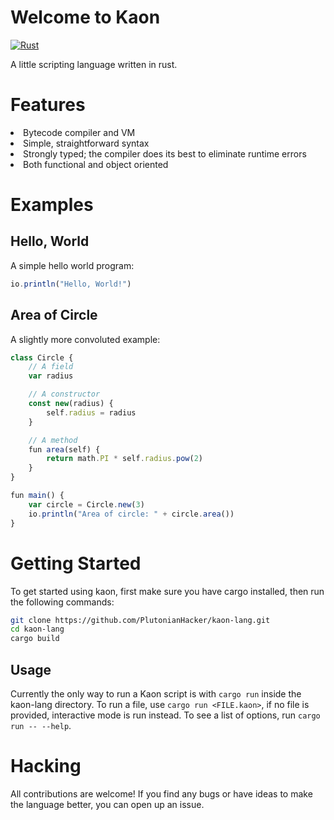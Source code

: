 # Welcome to Kaon

[![Rust](https://github.com/PlutonianHacker/kaon-lang/actions/workflows/rust.yml/badge.svg)](https://github.com/PlutonianHacker/kaon-lang/actions/workflows/rust.yml)

A little scripting language written in rust.
# Features 
<li>Bytecode compiler and VM</li>
<li>Simple, straightforward syntax</li>
<li>Strongly typed; the compiler does its best to eliminate runtime errors</li>
<li>Both functional and object oriented</li>

# Examples

## Hello, World
A simple hello world program:
```javascript
io.println("Hello, World!")
```
## Area of Circle
A slightly more convoluted example:
```javascript
class Circle {
    // A field
    var radius

    // A constructor
    const new(radius) {
        self.radius = radius
    } 

    // A method
    fun area(self) {
        return math.PI * self.radius.pow(2) 
    }
}

fun main() {
    var circle = Circle.new(3)
    io.println("Area of circle: " + circle.area())
}
```

# Getting Started
To get started using kaon, first make sure you have cargo installed, then run the following commands:
```bash
git clone https://github.com/PlutonianHacker/kaon-lang.git
cd kaon-lang
cargo build
```
## Usage
Currently the only way to run a Kaon script is with `cargo run` inside the kaon-lang directory. 
To run a file, use `cargo run <FILE.kaon>`, if no file is provided, interactive mode is run instead. To see a list of options, run `cargo run -- --help`.

# Hacking
All contributions are welcome! If you find any bugs or have ideas to make the language better, you can open up an issue. 
